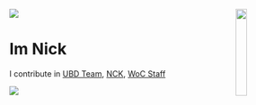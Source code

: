 ![](https://hit.yhype.me/github/profile?user_id=44925968)
<img align='right' src='https://media.discordapp.net/attachments/1041330297704304760/1045318584487903242/b261c101ef4920c448cba429295f3c28.png' width='20%'>  

# Im Nick
I contribute in [UBD Team](https://discord.gg/VgkSS6aNae), [NCK](https://nck.gg), [WoC Staff](https://discord.gg/program)
  
![](https://komarev.com/ghpvc/?username=nckgg&color=blueviolet)
